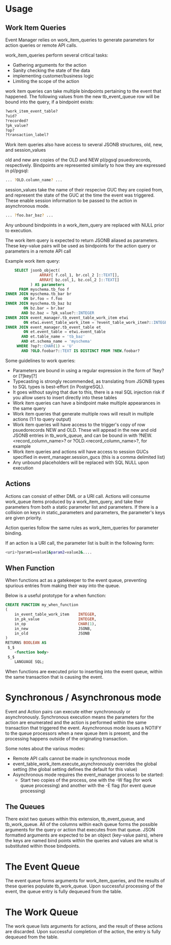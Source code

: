 # Usage

## Work Item Queries
Event Manager relies on work_item_queries to generate parameters for action queries or remote API calls.

work_item_queries perform several critical tasks:

* Gathering arguments for the action
* Sanity checking the state of the data
* implementing customer/business logic
* Limiting the scope of the action

work item queries can take multiple bindpoints pertaining to the event that happened.
The following values from the new tb_event_queue row will be bound into the query, if a bindpoint exists:

```bash
?work_item_event_table?
?uid?
?recorded?
?pk_value?
?op?
?transaction_label?
```

Work item queries also have access to several JSONB structures, old, new, and session_values

old and new are copies of the OLD and NEW pl/pgsql psuedorecords, respectively. Bindpoints are represented similarly to how they are expressed in pl/pgsql:
```bash
... ?OLD.column_name? ...
```

session_values take the name of their respecive GUC they are copied from, and represent the state of the GUC at the time the event was triggered. These enable session information to be passed to the action in asynchronous mode.
```bash
... ?foo.bar_baz? ...
```

Any unbound bindpoints in a work_item_query are replaced with NULL prior to execution.

The work item query is expected to return JSONB aliased as parameters. These key-value pairs will be used as bindpoints for the action query or parameters in a remote API call

Example work item query:

```sql
    SELECT jsonb_object(
               ARRAY[ f.col_1, br.col_2 ]::TEXT[],
               ARRAY[ bz.col_1, bz.col_2 ]::TEXT[]
           ) AS parameters
      FROM myschema.tb_foo f
INNER JOIN myschema.tb_bar br
        ON br.foo = f.foo
INNER JOIN myschema.tb_baz bz
        ON bz.bar = br.bar
       AND bz.baz = ?pk_value?::INTEGER
INNER JOIN event_manager.tb_event_table_work_item etwi
        ON etwi.event_table_work_item = ?event_table_work_item?::INTEGER
INNER JOIN event_manager.tb_event_table et
        ON et.event_table = etwi.event_table
       AND et.table_name = 'tb_baz'
       AND et.schema_name = 'myschema'
     WHERE ?op?::CHAR(1) = 'U'
       AND ?OLD.foobar?::TEXT IS DISTINCT FROM ?NEW.foobar?
```

Some guidelines to work queries:

* Parameters are bound in using a regular expression in the form of \?key\? or [?]key[?]
* Typecasting is strongly recommended, as translating from JSONB types to SQL types is best-effort (in PostgreSQL).
* It goes without saying that due to this, there is a real SQL injection risk if you allow users to insert directly into these tables
* Work item queries can have a bindpoint make multiple appearances in the same query
* Work item queries that generate multiple rows will result in multiple actions (1:1 to query output)
* Work item queries will have access to the trigger's copy of row psuedorecords NEW and OLD. These will appead in the new and old JSONB entries in tb_work_queue, and can be bound in with ?NEW.<record_column_name>? or ?OLD.<record_column_name>?, for example
* Work item queries and actions will have access to session GUCs specified in event_manager.session_gucs (this is a comma delimited list)
* Any unbound placeholders will be replaced with SQL NULL upon execution

## Actions

Actions can consist of either DML or a URI call.
Actions will consume work_queue items produced by a work_item_query, and take their parameters from both a static parameter list and parameters.
If there is a collision on keys in static_parameters and parameters, the parameter's keys are given priority.

Action queries follow the same rules as work_item_queries for parameter binding.

If an action is a URI call, the parameter list is built in the following form:
```bash
<uri>?param1=value1&param2=value2&....
```

## When Function

When functions act as a gatekeeper to the event queue, preventing spurious entries from making their way into the queue.

Below is a useful prototype for a when function:

```sql
CREATE FUNCTION my_when_function
(
    in_event_table_work_item    INTEGER,
    in_pk_value                 INTEGER,
    in_op                       CHAR(1),
    in_new                      JSONB,
    in_old                      JSONB
)
RETURNS BOOLEAN AS
 $_$
    <function body>
 $_$
    LANGUAGE SQL;
```

When functions are executed prior to inserting into the event queue, within the same transaction that is causing the event.

# Synchronous / Asynchronous mode

Event and Action pairs can execute either synchronously or asynchronously. Synchronous execution means the parameters for the action are enumerated and the action is performed within the same transaction that triggered the event. Asynchronous mode issues a NOTIFY to the queue processors when a new queue item is present, and the processing happens outside of the originating transaction.

Some notes about the various modes:

* Remote API calls cannot be made in synchronous mode
* event_table_work_item.execute_asynchronously overrides the global setting (the global setting defines the default for this value)
* Asynchronous mode requires the event_manager process to be started:
  * Start two copies of the process, one with the -W flag (for work queue processing) and another with the -E flag (for event queue processing)

## The Queues

There exist two queues within this extension, tb_event_queue, and tb_work_queue. All of the columns within each queue forms the possible arguments for the query or action that executes from that queue. JSON formatted arguments are expected to be an object (key-value pairs), where the keys are named bind points within the queries and values are what is substituted within those bindpoints.

# The Event Queue

The event queue forms arguments for work_item_queries, and the results of these queries populate tb_work_queue. Upon successful processing of the event, the queue entry is fully dequeued from the table.

# The Work Queue

The work queue lists arguments for actions, and the result of these actions are discarded. Upon successful completion of the action, the entry is fully dequeued from the table.

